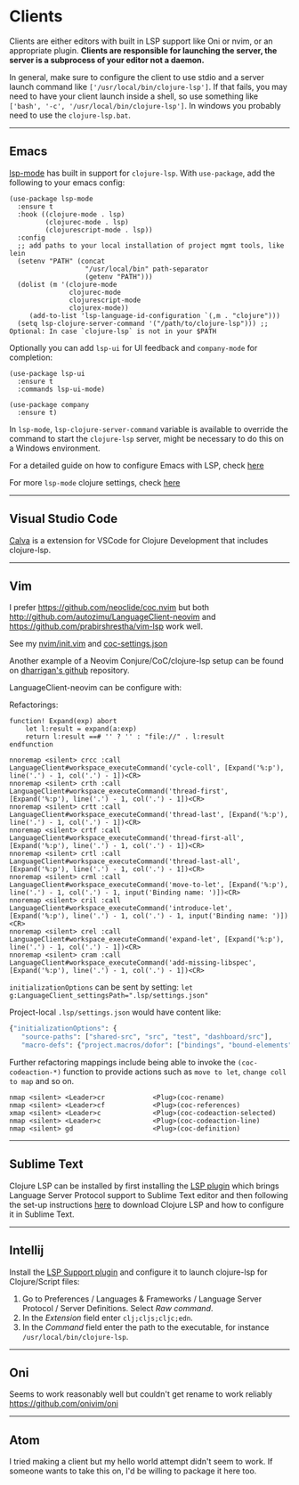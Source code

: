 # Clients

Clients are either editors with built in LSP support like Oni or nvim, or an appropriate plugin.
**Clients are responsible for launching the server, the server is a subprocess of your editor not a daemon.**

In general, make sure to configure the client to use stdio and a server launch command like `['/usr/local/bin/clojure-lsp']`.
If that fails, you may need to have your client launch inside a shell, so use something like `['bash', '-c', '/usr/local/bin/clojure-lsp']`.
In windows you probably need to use the `clojure-lsp.bat`.

---

## Emacs

[lsp-mode](https://emacs-lsp.github.io/lsp-mode) has built in support for `clojure-lsp`. With `use-package`, add the following to your emacs config:

```elisp
(use-package lsp-mode
  :ensure t
  :hook ((clojure-mode . lsp)
         (clojurec-mode . lsp)
         (clojurescript-mode . lsp))
  :config
  ;; add paths to your local installation of project mgmt tools, like lein
  (setenv "PATH" (concat
                   "/usr/local/bin" path-separator
                   (getenv "PATH")))
  (dolist (m '(clojure-mode
               clojurec-mode
               clojurescript-mode
               clojurex-mode))
     (add-to-list 'lsp-language-id-configuration `(,m . "clojure")))
  (setq lsp-clojure-server-command '("/path/to/clojure-lsp"))) ;; Optional: In case `clojure-lsp` is not in your $PATH
```

Optionally you can add `lsp-ui` for UI feedback and `company-mode` for completion:

```elisp
(use-package lsp-ui
  :ensure t
  :commands lsp-ui-mode)

(use-package company
  :ensure t)
```

In `lsp-mode`, `lsp-clojure-server-command` variable is available to override the command to start the `clojure-lsp` server, might be necessary to do this on a Windows environment.

For a detailed guide on how to configure Emacs with LSP, check [here](https://emacs-lsp.github.io/lsp-mode/tutorials/clojure-guide/)

For more `lsp-mode` clojure settings, check [here](https://emacs-lsp.github.io/lsp-mode/page/lsp-clojure/)

---

## Visual Studio Code

[Calva](https://calva.io/clojure-lsp/) is a extension for VSCode for Clojure Development that includes clojure-lsp.

---

## Vim

I prefer https://github.com/neoclide/coc.nvim but both http://github.com/autozimu/LanguageClient-neovim and https://github.com/prabirshrestha/vim-lsp work well.

See my [nvim/init.vim](https://github.com/snoe/dotfiles/blob/master/home/.vimrc) and [coc-settings.json](https://github.com/snoe/dotfiles/blob/master/home/.vim/coc-settings.json)

Another example of a Neovim Conjure/CoC/clojure-lsp setup can be found on [dharrigan's github](https://github.com/dharrigan/vimconfig) repository.

LanguageClient-neovim can be configure with:

Refactorings:
```vim
function! Expand(exp) abort
    let l:result = expand(a:exp)
    return l:result ==# '' ? '' : "file://" . l:result
endfunction

nnoremap <silent> crcc :call LanguageClient#workspace_executeCommand('cycle-coll', [Expand('%:p'), line('.') - 1, col('.') - 1])<CR>
nnoremap <silent> crth :call LanguageClient#workspace_executeCommand('thread-first', [Expand('%:p'), line('.') - 1, col('.') - 1])<CR>
nnoremap <silent> crtt :call LanguageClient#workspace_executeCommand('thread-last', [Expand('%:p'), line('.') - 1, col('.') - 1])<CR>
nnoremap <silent> crtf :call LanguageClient#workspace_executeCommand('thread-first-all', [Expand('%:p'), line('.') - 1, col('.') - 1])<CR>
nnoremap <silent> crtl :call LanguageClient#workspace_executeCommand('thread-last-all', [Expand('%:p'), line('.') - 1, col('.') - 1])<CR>
nnoremap <silent> crml :call LanguageClient#workspace_executeCommand('move-to-let', [Expand('%:p'), line('.') - 1, col('.') - 1, input('Binding name: ')])<CR>
nnoremap <silent> cril :call LanguageClient#workspace_executeCommand('introduce-let', [Expand('%:p'), line('.') - 1, col('.') - 1, input('Binding name: ')])<CR>
nnoremap <silent> crel :call LanguageClient#workspace_executeCommand('expand-let', [Expand('%:p'), line('.') - 1, col('.') - 1])<CR>
nnoremap <silent> cram :call LanguageClient#workspace_executeCommand('add-missing-libspec', [Expand('%:p'), line('.') - 1, col('.') - 1])<CR>
```

`initializationOptions` can be sent by setting:
`let g:LanguageClient_settingsPath=".lsp/settings.json"`

Project-local `.lsp/settings.json` would have content like:
```clojure
{"initializationOptions": {
   "source-paths": ["shared-src", "src", "test", "dashboard/src"],
   "macro-defs": {"project.macros/dofor": ["bindings", "bound-elements"]}}}
```

Further refactoring mappings include being able to invoke the
`(coc-codeaction-*)` function to provide actions such as `move to
let`, `change coll to map` and so on.

```
nmap <silent> <Leader>cr            <Plug>(coc-rename)
nmap <silent> <Leader>cf            <Plug>(coc-references)
xmap <silent> <Leader>c             <Plug>(coc-codeaction-selected)
nmap <silent> <Leader>c             <Plug>(coc-codeaction-line)
nmap <silent> gd                    <Plug>(coc-definition)
```

---

## Sublime Text

Clojure LSP can be installed by first installing the [LSP plugin](https://packagecontrol.io/packages/LSP) which brings Language Server Protocol support to Sublime Text editor and then following the set-up instructions [here](https://lsp.sublimetext.io/language_servers/#clojure) to download Clojure LSP and how to configure it in Sublime Text.

---

## Intellij

Install the [LSP Support plugin](https://github.com/gtache/intellij-lsp) and configure it to launch clojure-lsp for Clojure/Script files:

1. Go to Preferences / Languages & Frameworks / Language Server Protocol / Server Definitions. Select *Raw command*.
2. In the *Extension* field enter `clj;cljs;cljc;edn`.
3. In the *Command* field enter the path to the executable, for instance `/usr/local/bin/clojure-lsp`.

---

## Oni

Seems to work reasonably well but couldn't get rename to work reliably https://github.com/onivim/oni

---
## Atom

I tried making a client but my hello world attempt didn't seem to work. If someone wants to take this on, I'd be willing to package it here too.
